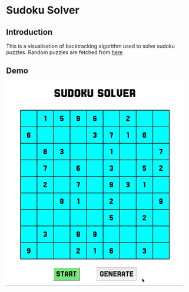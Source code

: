 # Sudoku Solver

## Introduction
This is a visualisation of backtracking algorithm used to solve sudoku puzzles.
Random puzzles are fetched from [here](https://github.com/grantm/sudoku-exchange-puzzle-bank)

## Demo

![Demo](Demo/demo.gif)
